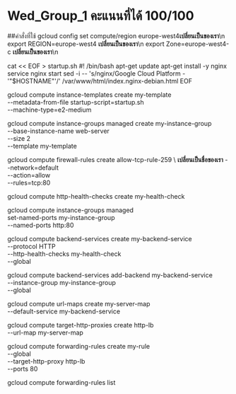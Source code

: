 # Wed_Group_1 คะแนนที่ได้ 100/100
##คำสั่งที่ใช้
gcloud config set compute/region europe-west4**เปลี่ยนเป็นของเรา**\n
export REGION=europe-west4  **เปลี่ยนเป็นของเรา**\n
export Zone=europe-west4-c    **เปลี่ยนเป็นของเรา**\n

cat << EOF > startup.sh
#! /bin/bash
apt-get update
apt-get install -y nginx
service nginx start
sed -i -- 's/nginx/Google Cloud Platform - '"\$HOSTNAME"'/' /var/www/html/index.nginx-debian.html
EOF

gcloud compute instance-templates create my-template \
        --metadata-from-file startup-script=startup.sh \
        --machine-type=e2-medium


gcloud compute instance-groups managed create my-instance-group \
        --base-instance-name web-server \
        --size 2 \
        --template my-template


gcloud compute firewall-rules create allow-tcp-rule-259 \  **เปลี่ยนเป็นชื่อของเรา**
  --network=default \
  --action=allow \
  --rules=tcp:80


gcloud compute http-health-checks create my-health-check


gcloud compute instance-groups managed \
        set-named-ports my-instance-group \
        --named-ports http:80 

gcloud compute backend-services create my-backend-service \
        --protocol HTTP \
        --http-health-checks my-health-check \
        --global


gcloud compute backend-services add-backend my-backend-service \
        --instance-group my-instance-group \
        --global

gcloud compute url-maps create my-server-map \
        --default-service my-backend-service

gcloud compute target-http-proxies create http-lb \
        --url-map my-server-map

gcloud compute forwarding-rules create my-rule \
      --global \
      --target-http-proxy http-lb \
      --ports 80

gcloud compute forwarding-rules list
